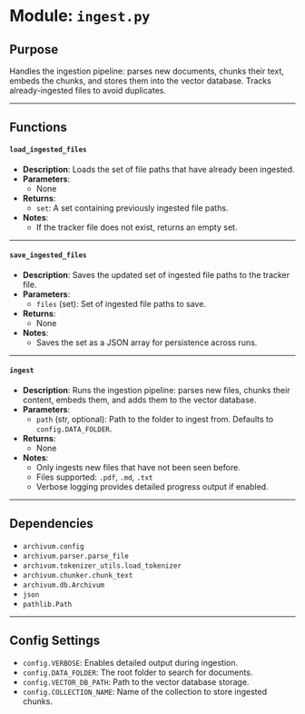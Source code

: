 
# Module: `ingest.py`

## Purpose
Handles the ingestion pipeline: parses new documents, chunks their text, embeds the chunks, and stores them into the vector database. Tracks already-ingested files to avoid duplicates.

---

## Functions

#### `load_ingested_files`
- **Description**: Loads the set of file paths that have already been ingested.
- **Parameters**:  
  - None
- **Returns**:  
  - `set`: A set containing previously ingested file paths.
- **Notes**:  
  - If the tracker file does not exist, returns an empty set.

---

#### `save_ingested_files`
- **Description**: Saves the updated set of ingested file paths to the tracker file.
- **Parameters**:  
  - `files` (set): Set of ingested file paths to save.
- **Returns**:  
  - None
- **Notes**:  
  - Saves the set as a JSON array for persistence across runs.

---

#### `ingest`
- **Description**: Runs the ingestion pipeline: parses new files, chunks their content, embeds them, and adds them to the vector database.
- **Parameters**:  
  - `path` (str, optional): Path to the folder to ingest from. Defaults to `config.DATA_FOLDER`.
- **Returns**:  
  - None
- **Notes**:  
  - Only ingests new files that have not been seen before.
  - Files supported: `.pdf`, `.md`, `.txt`
  - Verbose logging provides detailed progress output if enabled.

---

## Dependencies
- `archivum.config`
- `archivum.parser.parse_file`
- `archivum.tokenizer_utils.load_tokenizer`
- `archivum.chunker.chunk_text`
- `archivum.db.Archivum`
- `json`
- `pathlib.Path`

---

## Config Settings
- `config.VERBOSE`: Enables detailed output during ingestion.
- `config.DATA_FOLDER`: The root folder to search for documents.
- `config.VECTOR_DB_PATH`: Path to the vector database storage.
- `config.COLLECTION_NAME`: Name of the collection to store ingested chunks.

